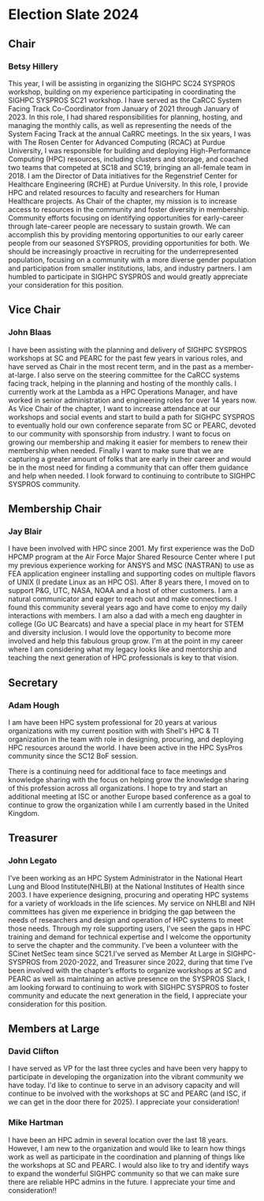 # Election Slate 2024

## Chair
### Betsy Hillery

This year, I will be assisting in organizing the SIGHPC SC24 SYSPROS workshop, building on my experience participating in coordinating the SIGHPC SYSPROS SC21 workshop. I have served as the CaRCC System Facing Track Co-Coordinator from January of 2021 through January of 2023. In this role, I had shared responsibilities for planning, hosting, and managing the monthly calls, as well as representing the needs of the System Facing Track at the annual CaRRC meetings. In the six years, I was with The Rosen Center for Advanced Computing (RCAC) at Purdue University, I was responsible for building and deploying High-Performance Computing (HPC) resources, including clusters and storage, and coached two teams that competed at SC18 and SC19, bringing an all-female team in 2018.  I am the Director of Data initiatives for the Regenstrief Center for Healthcare Engineering (RCHE) at Purdue University. In this role, I provide HPC and related resources to faculty and researchers for Human Healthcare projects.
As Chair of the chapter, my mission is to increase access to resources in the community and foster diversity in membership. Community efforts focusing on identifying opportunities for early-career through late-career people are necessary to sustain growth. We can accomplish this by providing mentoring opportunities to our early career people from our seasoned SYSPROS, providing opportunities for both. We should be increasingly proactive in recruiting for the underrepresented population, focusing on a community with a more diverse gender population and participation from smaller institutions, labs, and industry partners.
I am humbled to participate in SIGHPC SYSPROS and would greatly appreciate your consideration for this position.

## Vice Chair
### John Blaas

I have been assisting with the planning and delivery of SIGHPC SYSPROS workshops at SC and PEARC for the past few years in various roles, and have served as Chair in the most recent term, and in the past as a member-at-large. I also serve on the steering committee for the CaRCC systems facing track, helping in the planning and hosting of the monthly calls. I currently work at the Lambda as a HPC Operations Manager, and have worked in senior administration and engineering roles for over 14 years now.
As Vice Chair of the chapter, I want to increase attendance at our workshops and social events and start to build a path for SIGHPC SYSPROS to eventually hold our own conference separate from SC or PEARC, devoted to our community with sponsorship from industry. I want to focus on growing our membership and making it easier for members to renew their membership when needed. Finally I want to make sure that we are capturing a greater amount of folks that are early in their career and would be in the most need for finding a community that can offer them guidance and help when needed.
I look forward to continuing to contribute to SIGHPC SYSPROS community.

## Membership Chair
### Jay Blair

I have been involved with HPC since 2001.  My first experience was the DoD HPCMP program at the Air Force Major Shared Resource Center where I put my previous experience working for ANSYS and MSC (NASTRAN) to use as FEA application engineer installing and supporting codes on multiple flavors of UNIX (I predate Linux as an HPC OS).  After 8 years there, I moved on to support P&G, UTC, NASA, NOAA and a host of other customers.  I am a natural communicator and eager to reach out and make connections.  I found this community several years ago and have come to enjoy my daily interactions with members.  I am also a dad with a mech eng daughter in college (Go UC Bearcats) and have a special place in my heart for STEM and diversity inclusion.  I would love the opportunity to become more involved and help this fabulous group grow.  I'm at the point in my career where I am considering what my legacy looks like and mentorship and teaching the next generation of HPC professionals is key to that vision.

## Secretary
### Adam Hough

I am have been HPC system professional for 20 years at various organizations with my current position with with Shell's HPC & TI organization in the team with role in designing, procuring, and deploying HPC resources around the world. I have been active in the HPC SysPros community since the SC12 BoF session.

There is a continuing need for additional face to face meetings and knowledge sharing with the focus on helping grow the knowledge sharing of this profession across all organizations. I hope to try and start an additional meeting at ISC or another Europe based conference as a goal to continue to grow the organization while I am currently based in the United Kingdom.

## Treasurer
### John Legato

I’ve been working as an HPC System Administrator in the National Heart Lung and Blood Institute(NHLBI) at the National Institutes of Health since 2003. I have experience designing, procuring and operating HPC systems for a variety of workloads in the life sciences.
My service on NHLBI and NIH committees has given me experience in bridging the gap between the needs of researchers and design and operation of HPC systems to meet those needs. Through my role supporting users, I’ve seen the gaps in HPC training and demand for technical expertise and I welcome the opportunity to serve the chapter and the community. I’ve been a volunteer with the SCinet NetSec team since SC21.I’ve served as Member At Large in SIGHPC-SYSPROS from 2020-2022, and Treasurer since 2022, during that time I’ve been involved with the chapter’s efforts to organize workshops at SC and PEARC as well as maintaining an active presence on the SYSPROS Slack, I am looking forward to continuing to work with SIGHPC SYSPROS to foster community and educate the next generation in the field, I appreciate your consideration for this position.

## Members at Large
### David Clifton

I have served as VP for the last three cycles and have been very happy to participate in developing the organization into the vibrant community we have today.  I'd like to continue to serve in an advisory capacity and will continue to be involved with the workshops at SC and PEARC (and ISC, if we can get in the door there for 2025).  I appreciate your consideration!

### Mike Hartman

I have been an HPC admin in several location over the last 18 years. However, I am new to the organization and would like to learn how things work as well as participate in the coordination and planning of things like the workshops at SC and PEARC. I would also like to try and identify ways to expand the wonderful SIGHPC community so that we can make sure there are reliable HPC admins in the future. I appreciate your time and consideration!!
